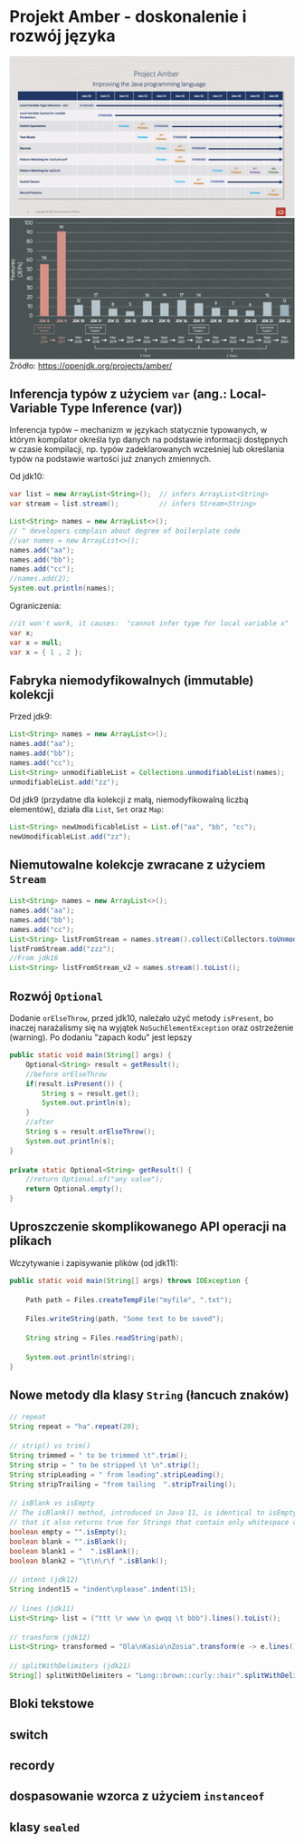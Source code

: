# Projekt Amber - doskonalenie i rozwój języka
![project-amber-timeline.png](img%2Fproject-amber-timeline.png)
![java22-arrival.png](img%2Fjava22-arrival.png)
Żródło: https://openjdk.org/projects/amber/ 

## Inferencja typów z użyciem `var` (ang.: Local-Variable Type Inference (var))
Inferencja typów – mechanizm w językach statycznie typowanych, w którym kompilator określa typ danych na podstawie informacji dostępnych w czasie 
kompilacji, np. typów zadeklarowanych wcześniej lub określania typów na podstawie wartości już znanych zmiennych.

Od jdk10: 
```java
var list = new ArrayList<String>();  // infers ArrayList<String>
var stream = list.stream();          // infers Stream<String>
```

```java
List<String> names = new ArrayList<>();
// ^ developers complain about degree of boilerplate code
//var names = new ArrayList<>();
names.add("aa");
names.add("bb");
names.add("cc");
//names.add(2);
System.out.println(names);
```
Ograniczenia: 
```java
//it won't work, it causes:  "cannot infer type for local variable x"
var x;
var x = null;
var x = { 1 , 2 };
```

## Fabryka niemodyfikowalnych (immutable) kolekcji
Przed jdk9:
```java
List<String> names = new ArrayList<>();
names.add("aa");
names.add("bb");
names.add("cc");
List<String> unmodifiableList = Collections.unmodifiableList(names);
unmodifiableList.add("zz");
```
Od jdk9 (przydatne dla kolekcji z małą, niemodyfikowalną liczbą elementów), działa dla `List`, `Set` oraz `Map`:
```java
List<String> newUmodificableList = List.of("aa", "bb", "cc");
newUmodificableList.add("zz");
```

## Niemutowalne kolekcje zwracane z użyciem `Stream`
```java
List<String> names = new ArrayList<>();
names.add("aa");
names.add("bb");
names.add("cc");
List<String> listFromStream = names.stream().collect(Collectors.toUnmodifiableList());
listFromStream.add("zzz");
//From jdk16
List<String> listFromStream_v2 = names.stream().toList();
```

## Rozwój `Optional`
Dodanie `orElseThrow`, przed jdk10, należało użyć metody `isPresent`, bo inaczej narażalismy się na wyjątek `NoSuchElementException`
oraz ostrzeżenie (warning). Po dodaniu "zapach kodu" jest lepszy

```java
public static void main(String[] args) {
    Optional<String> result = getResult();
    //before orElseThrow
    if(result.isPresent()) {
        String s = result.get();
        System.out.println(s);
    }
    //after
    String s = result.orElseThrow();
    System.out.println(s);
}

private static Optional<String> getResult() {
    //return Optional.of("any value");
    return Optional.empty();
}
```

## Uproszczenie skomplikowanego API operacji na plikach
Wczytywanie i zapisywanie plików (od jdk11):
```java
public static void main(String[] args) throws IOException {

    Path path = Files.createTempFile("myfile", ".txt");

    Files.writeString(path, "Some text to be saved");

    String string = Files.readString(path);

    System.out.println(string);
}
```

## Nowe metody dla klasy `String` (łancuch znaków)
```java
// repeat
String repeat = "ha".repeat(20);

// strip() vs trim()
String trimmed = " to be trimmed \t".trim();
String strip = " to be stripped \t \n".strip();
String stripLeading = " from leading".stripLeading();
String stripTrailing = "from tailing  ".stripTrailing();

// isBlank vs isEmpty
// The isBlank() method, introduced in Java 11, is identical to isEmpty() with the nuance 
// that it also returns true for Strings that contain only whitespace characters.
boolean empty = "".isEmpty();
boolean blank = "".isBlank();
boolean blank1 = "  ".isBlank();
boolean blank2 = "\t\n\r\f ".isBlank();

// intent (jdk12)
String indent15 = "indent\nplease".indent(15);

// lines (jdk11)
List<String> list = ("ttt \r www \n qwqq \t bbb").lines().toList();

// transform (jdk12)
List<String> transformed = "Ola\nKasia\nZosia".transform(e -> e.lines().toList());

// splitWithDelimiters (jdk21)
String[] splitWithDelimiters = "Long::brown::curly::hair".splitWithDelimiters("::", 3);
```
## Bloki tekstowe


## switch
## recordy
## dospasowanie wzorca z użyciem `instanceof`
## klasy `sealed`
